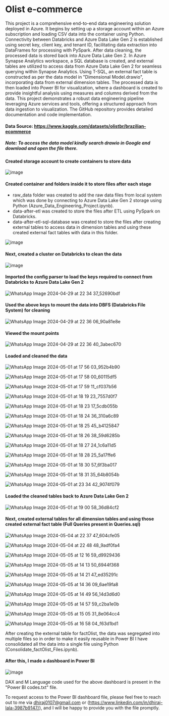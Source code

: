 # Olist e-commerce

This project is a comprehensive end-to-end data engineering solution deployed in Azure. It begins by setting up a storage account within an Azure subscription and loading CSV data into the container using Python. Connectivity between Databricks and Azure Data Lake Gen 2 is established using secret key, client key, and tenant ID, facilitating data extraction into DataFrames for processing with PySpark. After data cleaning, the processed data is stored back into Azure Data Lake Gen 2. In Azure Synapse Analytics workspace, a SQL database is created, and external tables are utilized to access data from Azure Data Lake Gen 2 for seamless querying within Synapse Analytics. Using T-SQL, an external fact table is constructed as per the data model in "Dimensional Model.drawio", incorporating data from external dimension tables. The processed data is then loaded into Power BI for visualization, where a dashboard is created to provide insightful analysis using measures and columns derived from the data. This project demonstrates a robust data engineering pipeline leveraging Azure services and tools, offering a structured approach from data ingestion to visualization. The GitHub repository provides detailed documentation and code implementation.

#### Data Source: https://www.kaggle.com/datasets/olistbr/brazilian-ecommerce

##### Note: To access the data model kindly search drawio in Google and download and open the file there.

#### Created storage account to create containers to store data

![image](https://github.com/Dhiraj0107/Olist_ecommerce/assets/118677714/bf13335b-4420-4187-9c65-e74e982bce0a)

#### Created container and folders inside it to store files after each stage

- raw_data folder was created to add the raw data files from local system which was done by connecting to Azure Data Lake Gen 2 storage using Python (Azure_Data_Engineering_Project.ipynb).
- data-after-etl was created to store the files after ETL using PySpark on Databricks.
- data-after-etl-sql-database was created to store the files after creating external tables to access data in dimension tables and using these created external fact tables with data in this folder.

![image](https://github.com/Dhiraj0107/Olist_ecommerce/assets/118677714/e8772eda-7300-42b1-b827-9d0a408b0be0)

#### Next, created a cluster on Databricks to clean the data

![image](https://github.com/Dhiraj0107/Olist_ecommerce/assets/118677714/d3bec02d-9a8e-40a9-9aed-8987925ed2e9)

#### Imported the config parser to load the keys required to connect from Databricks to Azure Data Lake Gen 2

![WhatsApp Image 2024-04-29 at 22 34 37_52690bdf](https://github.com/Dhiraj0107/Olist_ecommerce/assets/118677714/d3938c38-975e-4f5c-8d93-f2f630587951)

#### Used the above keys to mount the data into DBFS (Databricks File System) for cleaning

![WhatsApp Image 2024-04-29 at 22 36 06_90a81e8e](https://github.com/Dhiraj0107/Olist_ecommerce/assets/118677714/b49f347b-38bc-4d09-8948-a1852feec8b1)

#### Viewed the mount points

![WhatsApp Image 2024-04-29 at 22 36 40_3abec670](https://github.com/Dhiraj0107/Olist_ecommerce/assets/118677714/8ab062f2-dcf8-43a3-bb2e-66d3f50f6753)

#### Loaded and cleaned the data

![WhatsApp Image 2024-05-01 at 17 56 03_952b4b90](https://github.com/Dhiraj0107/Olist_ecommerce/assets/118677714/eaee9a74-7d0e-49e5-a8ae-04e4582a6aae)

![WhatsApp Image 2024-05-01 at 17 58 00_60115df5](https://github.com/Dhiraj0107/Olist_ecommerce/assets/118677714/83e99362-10b2-45f0-9aa6-794f3c753e65)

![WhatsApp Image 2024-05-01 at 17 59 11_cf037b56](https://github.com/Dhiraj0107/Olist_ecommerce/assets/118677714/e74a40d5-ac67-4259-9afc-830f35a642dd)

![WhatsApp Image 2024-05-01 at 18 19 23_7557d0f7](https://github.com/Dhiraj0107/Olist_ecommerce/assets/118677714/388fea18-331d-4bff-a767-152b02e36994)

![WhatsApp Image 2024-05-01 at 18 23 17_5cdb055b](https://github.com/Dhiraj0107/Olist_ecommerce/assets/118677714/7253b8f2-caaa-4cc2-88b0-b58d565c16a8)

![WhatsApp Image 2024-05-01 at 18 24 36_310a6c89](https://github.com/Dhiraj0107/Olist_ecommerce/assets/118677714/32de6005-44fe-453a-998e-749a5d618fd2)

![WhatsApp Image 2024-05-01 at 18 25 45_b4125847](https://github.com/Dhiraj0107/Olist_ecommerce/assets/118677714/6dc43bc6-4af0-4620-9d98-41e0f64af95d)

![WhatsApp Image 2024-05-01 at 18 26 38_59d6285b](https://github.com/Dhiraj0107/Olist_ecommerce/assets/118677714/b6e39c6a-642e-4a50-b7ce-ff317b7f0098)

![WhatsApp Image 2024-05-01 at 18 27 24_1c6a11d5](https://github.com/Dhiraj0107/Olist_ecommerce/assets/118677714/c6897a0c-b7fd-4412-8e75-aefd75fff543)

![WhatsApp Image 2024-05-01 at 18 28 25_5a17ffe6](https://github.com/Dhiraj0107/Olist_ecommerce/assets/118677714/c63f3640-59c4-4d93-aaea-153c886eba1c)

![WhatsApp Image 2024-05-01 at 18 30 57_6f3ba017](https://github.com/Dhiraj0107/Olist_ecommerce/assets/118677714/b6eb1738-94b9-4e0f-976c-3f450ede2aaa)

![WhatsApp Image 2024-05-01 at 18 31 35_64b8054b](https://github.com/Dhiraj0107/Olist_ecommerce/assets/118677714/28209087-40bf-49a5-ae42-f2f56f5db956)

![WhatsApp Image 2024-05-01 at 23 34 42_9074f079](https://github.com/Dhiraj0107/Olist_ecommerce/assets/118677714/abe24ec7-0183-43d1-a8c0-3513f36f7f9d)

#### Loaded the cleaned tables back to Azure Data Lake Gen 2

![WhatsApp Image 2024-05-01 at 19 00 58_36d84cf2](https://github.com/Dhiraj0107/Olist_ecommerce/assets/118677714/812ff48b-643a-40f0-a95f-e190637cf1f5)

#### Next, created external tables for all dimension tables and using those created external fact table (Full Queries present in Queries.sql)

![WhatsApp Image 2024-05-04 at 22 37 47_604cfe05](https://github.com/Dhiraj0107/Olist_ecommerce/assets/118677714/5a7b5aaa-bc15-40dd-a0c8-bddc246ba2ea)

![WhatsApp Image 2024-05-04 at 22 48 48_9adf0fa4](https://github.com/Dhiraj0107/Olist_ecommerce/assets/118677714/a916b960-15b0-42f0-8093-cf9fc191cc44)

![WhatsApp Image 2024-05-05 at 12 16 59_d9929436](https://github.com/Dhiraj0107/Olist_ecommerce/assets/118677714/5d9b08b3-9ced-4d2f-a771-bb30fc736fc6)

![WhatsApp Image 2024-05-05 at 14 13 50_6944f368](https://github.com/Dhiraj0107/Olist_ecommerce/assets/118677714/e9dd382a-afac-4c20-aac3-5140564c8246)

![WhatsApp Image 2024-05-05 at 14 21 47_ed35291c](https://github.com/Dhiraj0107/Olist_ecommerce/assets/118677714/9fda6d6d-f456-477f-8893-95460b48e5ea)

![WhatsApp Image 2024-05-05 at 14 36 09_6ae19fa8](https://github.com/Dhiraj0107/Olist_ecommerce/assets/118677714/8c47b551-bdea-4e45-8512-29730de4cb83)

![WhatsApp Image 2024-05-05 at 14 49 56_14d3d6d0](https://github.com/Dhiraj0107/Olist_ecommerce/assets/118677714/71993161-2b5d-463e-a5e3-9663ab75da5e)

![WhatsApp Image 2024-05-05 at 14 57 59_c2ba1e0b](https://github.com/Dhiraj0107/Olist_ecommerce/assets/118677714/3f54517c-a495-40c2-a1b9-eb737d530ddd)

![WhatsApp Image 2024-05-05 at 15 05 31_8e064cc4](https://github.com/Dhiraj0107/Olist_ecommerce/assets/118677714/2b66c1f9-a6ae-4266-88c4-37f2e215b0ad)

![WhatsApp Image 2024-05-05 at 16 58 04_f63d1bd1](https://github.com/Dhiraj0107/Olist_ecommerce/assets/118677714/6c053bde-99ae-450c-bed3-48e00021c12f)

After creating the external table for factOlist, the data was segregated into multiple files so in order to make it easily reusable in Power BI I have consolidated all the data into a single file using Python (Consolidate_factOlist_Files.ipynb).

#### After this, I made a dashboard in Power BI

![image](https://github.com/Dhiraj0107/Olist_ecommerce/assets/118677714/78816b0d-2a20-4e0b-9011-a91cee71a017)

DAX and M Language code used for the above dashboard is present in the "Power BI codes.txt" file.

To request access to the Power BI dashboard file, please feel free to reach out to me via dhiraj0107@gmail.com or (https://www.linkedin.com/in/dhiraj-lala-3987b9147/), and I will be happy to provide you with the file promptly.
